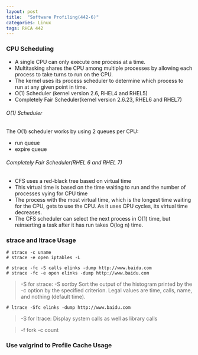 ```yaml
---
layout: post
title:  "Software Profiling(442-6)"
categories: Linux
tags: RHCA 442
---
```


### CPU Scheduling

*    A single CPU can only execute one process at a time.
*    Multitasking shares the CPU among multiple processes by allowing each process to take turns to run on the CPU.
*    The kernel uses its process scheduler to determine which process to run at any given point in time.
*    O(1) Scheduler (kernel version 2.6, RHEL4 and RHEL5)
*    Completely Fair Scheduler(kernel version 2.6.23, RHEL6 and RHEL7)

###### O(1) Scheduler

The O(1) scheduler works by using 2 queues per CPU:

*    run queue
*    expire queue

###### Completely Fair Scheduler(RHEL 6 and RHEL 7)

*    CFS uses a red-black tree based on virtual time
*    This virtual time is based on the time waiting to run and the number of processes vying for CPU time
*    The process with the most virtual time, which is the longest time waiting for the CPU, gets to use the CPU. As it uses CPU cycles, its virtual time decreases.
*    The CFS scheduler can select the next process in O(1) time, but reinserting a task after it has run takes O(log n) time.

### strace and ltrace Usage

```
# strace -c uname
# strace -e open iptables -L

# strace -fc -S calls elinks -dump http://www.baidu.com
# strace -fc -e open elinks -dump http://www.baidu.com
```

> -S for strace:
> 	-S sortby   Sort the output of the histogram printed by the -c option by the specified criterion.  Legal values are time, calls, name, and nothing (default time).

```
# ltrace -Sfc elinks -dump http://www.baidu.com
```

> -S for ltrace:
	Display system calls as well as library calls

> -f fork -c count

### Use valgrind to Profile Cache Usage






